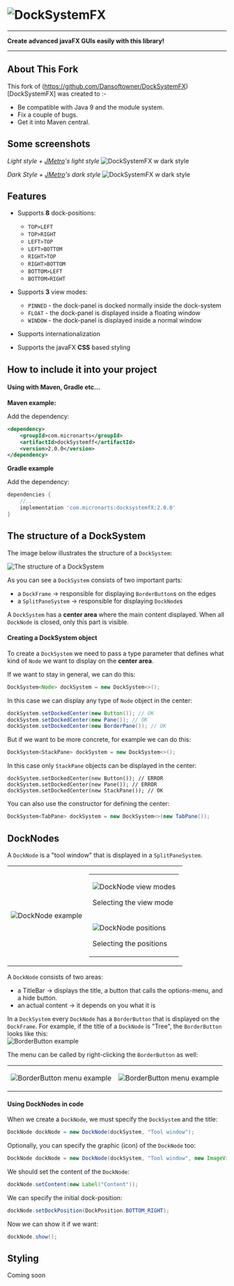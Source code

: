 # ![DockSystemFX](documentation/images/logo.png)

<hr>
<b align="center">Create advanced javaFX GUIs easily with this library!</b>
<hr>

## About This Fork
This fork of (https://github.com/Dansoftowner/DockSystemFX)[DockSystemFX] was created to :-

* Be compatible with Java 9 and the module system.
* Fix a couple of bugs.
* Get it into Maven central.

## Some screenshots

<i>Light style + <a href="https://github.com/JFXtras/jfxtras-styles/tree/master/src/jmetro">JMetro</a>'s light style</i>
![DockSystemFX w dark style](documentation/images/light-example.jpg)

<i>Dark Style + <a href="https://github.com/JFXtras/jfxtras-styles/tree/master/src/jmetro">JMetro</a>'s dark style</i>
![DockSystemFX w dark style](documentation/images/dark-example.jpg)

## Features
* Supports <b>8</b> dock-positions:
    * `TOP>LEFT`
    * `TOP>RIGHT`
    * `LEFT>TOP`
    * `LEFT>BOTTOM`
    * `RIGHT>TOP`
    * `RIGHT>BOTTOM`
    * `BOTTOM>LEFT`
    * `BOTTOM>RIGHT`

* Supports <b>3</b> view modes:
    * `PINNED` - the dock-panel is docked normally inside the dock-system
    * `FLOAT` - the dock-panel is displayed inside a floating window
    * `WINDOW` - the dock-panel is displayed inside a normal window

* Supports internationalization
* Supports the javaFX <b>CSS</b> based styling

## How to include it into your project

#### Using with Maven, Gradle etc...

<b>Maven example:</b><br>

Add the dependency:
```xml
<dependency>
    <groupId>com.micronarts</groupId>
    <artifactId>dockSystemff</artifactId>
    <version>2.0.0</version>
</dependency>
```

<b>Gradle example</b>

Add the dependency:
```groovy
dependencies {
    //...
    implementation 'com.micronarts:docksystemfX:2.0.0'
}
```

## The structure of a DockSystem

The image below illustrates the structure of a `DockSystem`:

![The structure of a DockSystem](documentation/images/structure.png)

As you can see a `DockSystem` consists of two important parts: 

* a `DockFrame` -> responsible for displaying `BorderButton`s on the edges 
* a `SplitPaneSystem` -> responsible for displaying `DockNode`s

A `DockSystem` has a <b>center area</b> where the main content displayed. When all `DockNode` is closed, only 
this part is visible.

#### Creating a DockSystem object

To create a `DockSystem` we need to pass a type parameter that defines what kind of `Node` we want
to display on the <b>center area</b>.

If we want to stay in general, we can do this:
```java
DockSystem<Node> dockSystem = new DockSystem<>();
```
In this case we can display any type of `Node` object in the center:
```java
dockSystem.setDockedCenter(new Button()); // OK
dockSystem.setDockedCenter(new Pane()); // OK
dockSystem.setDockedCenter(new BorderPane()); // OK 
```

But if we want to be more concrete, for example we can do this:
```java
DockSystem<StackPane> dockSystem = new DockSystem<>();
```
In this case only `StackPane` objects can be displayed in the center:
```
dockSystem.setDockedCenter(new Button()); // ERROR
dockSystem.setDockedCenter(new Pane()); // ERROR
dockSystem.setDockedCenter(new StackPane()); // OK
```

You can also use the constructor for defining the center:
```java
DockSystem<TabPane> dockSystem = new DockSystem<>(new TabPane());
```

## DockNodes

A `DockNode` is a "tool window" that is displayed in a `SplitPaneSystem`.

<table>
<tr>
<td>

![DockNode example](documentation/images/docknode-example.jpg)

</td>
<td>

<table>
<tr>
<td>

![DockNode view modes](documentation/images/docknode-viewmodemenu-example.jpg)

Selecting the view mode

</td>
</tr>
<tr>
<td>

![DockNode positions](documentation/images/docknode-positionmenu-example.jpg)

Selecting the positions

</td>
</tr>
</table>

</td>
</tr>
</table>

A `DockNode` consists of two areas: 
* a TitleBar -> displays the title, a button that calls the options-menu, and a hide button.
* an actual content -> it depends on you what it is

In a `DockSystem` every `DockNode` has a `BorderButton` that is displayed on the `DockFrame`. 
For example, if the title of a `DockNode` is "Tree", the `BorderButton` looks like this: <br>
![BorderButton example](documentation/images/docknode-borderbutton-example.jpg)

The menu can be called by right-clicking the `BorderButton` as well:

<table>

<tr>

<td>

![BorderButton menu example](documentation/images/docknode-borderbutton-viewmodemenu-example.jpg)

</td>

<td>

![BorderButton menu example](documentation/images/docknode-borderbutton-positionmenu-example.jpg)

</td>

</tr>

</table>

#### Using DockNodes in code

When we create a `DockNode`, we must specify the `DockSystem` and the title:
```java
DockNode dockNode = new DockNode(dockSystem, "Tool window");
```
Optionally, you can specify the graphic (icon) of the `DockNode` too:
```java
DockNode dockNode = new DockNode(dockSystem, "Tool window", new ImageView(new Image("path/to/your/icon")));
```
We should set the content of the `DockNode`:
```java
dockNode.setContent(new Label("Content"));
```

We can specify the initial dock-position:
```java
dockNode.setDockPosition(DockPosition.BOTTOM_RIGHT);
```

Now we can show it if we want:
```java
dockNode.show();
```

## Styling

Coming soon